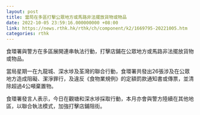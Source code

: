 ```yaml
---
layout: post
title: 當局在多區打擊公眾地方或馬路非法擺放貨物或物品
date: 2022-10-05 23:59:16.000000000 +08:00
link: https://news.rthk.hk/rthk/ch/component/k2/1669795-20221005.htm
categories: rthk
---
```


食環署與警方在多區展開連串執法行動，打擊店鋪在公眾地方或馬路非法擺放貨物或物品。

當局星期一在九龍城、深水埗及荃灣的聯合行動，食環署共發出26張涉及在公眾地方造成阻礙、潔淨罪行，及違反《食物業規例》的定額罰款通知書或傳票，並清除超過4公噸棄置物。

食環署發言人表示，今日在觀塘和深水埗採取行動，本月亦會與警方陸續在其他地區，以聯合執法模式，加強打擊店鋪阻街。
